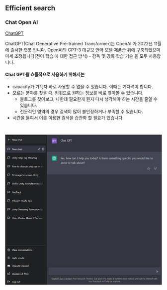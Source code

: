 ## Efficient search
### Chat Open AI
[ChatGPT](https://chat.openai.com/auth/login)

ChatGPT(Chat Generative Pre-trained Transformer)는 OpenAI 가 2022년 11월에 출시한 챗봇 입니다. OpenAI의 GPT-3 대규모 언어 모델 제품군 위에 구축되었으며 미세 조정됩니다(전이 학습 에 대한 접근 방식) - 감독 및 강화 학습 기술 을 모두 사용합니다.

#### Chat GPT를 효율적으로 사용하기 위해서는
* capacity가 가득차 바로 사용할 수 없을 수 있습니다. 이때는 기다려야 합니다.
* 모르는 분야를 찾을 때, 키워드로 원하는 정보를 바로 찾아볼 수 있습니다.
  * 블로그를 찾아보고, 나한테 필요한게 뭔지 다시 생각해야 하는 시간을 줄일 수 있습니다.
  * 전문적인 영역의 경우 검색이 많이 불안정하거나 부족할 수 있습니다.
* 시간을 들여서 이를 이용한 검색을 습관화 할 필요가 있습니다.

<br>
<center><div markdown="1">

![Chat GPT](/_includes/_shared_block/_HowToLife/EffectiveSearch_ChatGPT.png)

</div></center>
